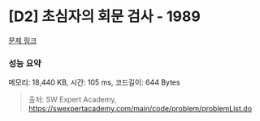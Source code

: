 # [D2] 초심자의 회문 검사 - 1989 

[문제 링크](https://swexpertacademy.com/main/code/problem/problemDetail.do?contestProbId=AV5PyTLqAf4DFAUq) 

### 성능 요약

메모리: 18,440 KB, 시간: 105 ms, 코드길이: 644 Bytes



> 출처: SW Expert Academy, https://swexpertacademy.com/main/code/problem/problemList.do